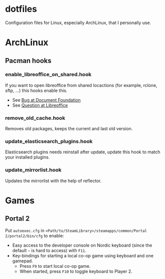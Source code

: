 # dotfiles
Configuration files for Linux, especially ArchLinux, that I personally use.

# ArchLinux

## Pacman hooks

### enable_libreoffice_on_shared.hook

If you want to open libreoffice from shared locactions (for example, rclone, sftp, ...) this hooks enable this.

- See [Bug at Document Foundation](https://bugs.documentfoundation.org/show_bug.cgi?id=67527)
- See [Question at Libreoffice](https://ask.libreoffice.org/en/question/26729/413-wont-open-files-over-the-network/)

### remove_old_cache.hook

Removes old packages, keeps the current and last old version.

### update_elasticsearch_plugins.hook

Elasticsearch plugins needs reinstall after update, update this hook to match your installed plugins.

### update_mirrorlist.hook

Updates the mirrorlist with the help of reflector.

# Games

## Portal 2

Put `autoexec.cfg` in `<Path/to/SteamLibrary>/steamapps/common/Portal 2/portal2/bin/cfg` to enable:

- Easy access to the developer console on Nordic keyboard (since the default `~` is hard to access) with `F11`.
- Key-bindings for starting a local co-op game using keyboard and one gamepad.
    - Press `F9` to start local co-op game.
    - When started, press `F10` to toggle keyboard to Player 2.
